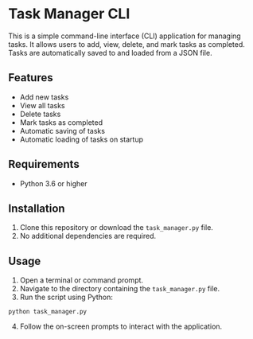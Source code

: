 # Task Manager CLI

This is a simple command-line interface (CLI) application for managing tasks. It allows users to add, view, delete, and mark tasks as completed. Tasks are automatically saved to and loaded from a JSON file.

## Features

- Add new tasks
- View all tasks
- Delete tasks
- Mark tasks as completed
- Automatic saving of tasks
- Automatic loading of tasks on startup

## Requirements

- Python 3.6 or higher

## Installation

1. Clone this repository or download the `task_manager.py` file.
2. No additional dependencies are required.

## Usage

1. Open a terminal or command prompt.
2. Navigate to the directory containing the `task_manager.py` file.
3. Run the script using Python:

```
python task_manager.py
```

4. Follow the on-screen prompts to interact with the application.
